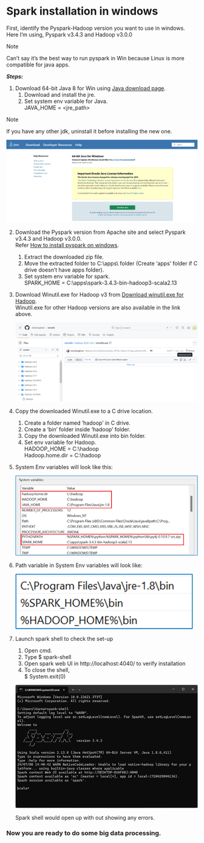 # Spark installation in windows

First, identify the Pyspark-Hadoop version you want to use in windows.<br>
Here I’m using, Pyspark v3.4.3 and Hadoop v3.0.0

> [!NOTE]
> Can’t say it’s the best way to run pyspark in Win because Linux is more compatible for java apps.

**_Steps:_**
1. Download 64-bit Java 8 for Win using [Java download page](https://www.java.com/en/download/).<br>
    1. Download and install the jre.
    2. Set system env variable for Java.<br>
       JAVA_HOME = <jre_path>

  > [!NOTE]
  > If you have any other jdk, uninstall it before installing the new one.
   
   ![Java download page](assets/images/java_download.png)
    
2. Download the Pyspark version from Apache site and select Pyspark v3.4.3 and Hadoop v3.0.0. <br>
   Refer [How to install pyspark on windows](https://sparkbyexamples.com/pyspark/how-to-install-and-run-pyspark-on-windows/).
    1. Extract the downloaded zip file.
    2. Move the extracted folder to C:\apps\ folder (Create ‘apps’ folder if C drive doesn’t have apps folder).
    3. Set system env variable for spark.<br>
    SPARK_HOME = C:\apps\spark-3.4.3-bin-hadoop3-scala2.13
3. Download Winutil.exe for Hadoop v3 from [Download winutil.exe for Hadoop](https://github.com/steveloughran/winutils/blob/master/hadoop-3.0.0/bin/winutils.exe).<br>
   Winutil.exe for other Hadoop versions are also available in the link above.
   
   ![winutil download page](assets/images/winutil.png)
   
4. Copy the downloaded Winutil.exe to a C drive location.
    1. Create a folder named ‘hadoop’ in C drive.
    2. Create a ‘bin’ folder inside ‘hadoop’ folder.
    3. Copy the downloaded Winutil.exe into bin folder.
    4. Set env variable for Hadoop.<br>
    HADOOP_HOME = C:\hadoop<br>
    Hadoop.home.dir = C:\hadoop
5. System Env variables will look like this:
   
    ![system env variables](assets/images/system_env.png)

6. Path variable in System Env variables will look like:
    
    ![path env variables](assets/images/path_env.png)

7. Launch spark shell to check the set-up
    1. Open cmd.
    2. Type $ spark-shell
    3. Open spark web UI in http://localhost:4040/ to verify installation
    4. To close the shell,<br>
       $ System.exit(0)
       
      ![spark shell](assets/images/spark-shell.png)
      
      Spark shell would open up with out showing any errors.

### Now you are ready to do some big data processing.
